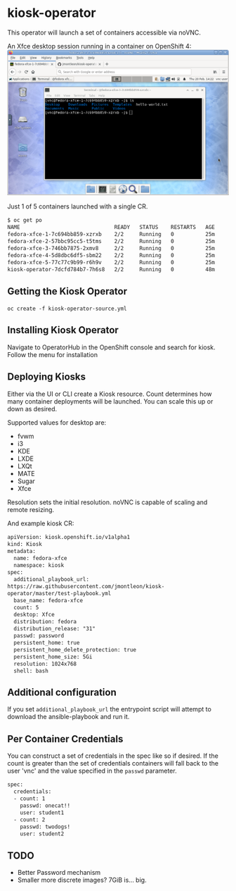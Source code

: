 # kiosk-operator
This operator will launch a set of containers accessible via noVNC.

An Xfce desktop session running in a container on OpenShift 4:
![Xfce Desktop](https://github.com/jmontleon/kiosk-operator/blob/master/fedora-xfce.png)

Just 1 of 5 containers launched with a single CR.
```
$ oc get po
NAME                              READY   STATUS    RESTARTS   AGE
fedora-xfce-1-7c694bb859-xzrxb    2/2     Running   0          25m
fedora-xfce-2-57bbc95cc5-t5tms    2/2     Running   0          25m
fedora-xfce-3-746bb7875-2xmv8     2/2     Running   0          25m
fedora-xfce-4-5d8dbc6df5-sbm22    2/2     Running   0          25m
fedora-xfce-5-77c77c9b99-r6h9v    2/2     Running   0          25m
kiosk-operator-7dcfd784b7-7h6s8   2/2     Running   0          48m
```

## Getting the Kiosk Operator
`oc create -f kiosk-operator-source.yml`

## Installing Kiosk Operator
Navigate to OperatorHub in the OpenShift console and search for kiosk. Follow the menu for installation

## Deploying Kiosks
Either via the UI or CLI create a Kiosk resource.  Count determines how many container deployments will be launched. You can scale this up or down as desired.

Supported values for desktop are:
- fvwm
- i3
- KDE
- LXDE
- LXQt
- MATE
- Sugar
- Xfce

Resolution sets the initial resolution. noVNC is capable of scaling and remote resizing.

And example kiosk CR:
```
apiVersion: kiosk.openshift.io/v1alpha1
kind: Kiosk
metadata:
  name: fedora-xfce
  namespace: kiosk
spec:
  additional_playbook_url: https://raw.githubusercontent.com/jmontleon/kiosk-operator/master/test-playbook.yml
  base_name: fedora-xfce
  count: 5
  desktop: Xfce
  distribution: fedora
  distribution_release: "31"
  passwd: password
  persistent_home: true
  persistent_home_delete_protection: true
  persistent_home_size: 5Gi
  resolution: 1024x768
  shell: bash
```

## Additional configuration
If you set `additional_playbook_url` the entrypoint script will attempt to download the ansible-playbook and run it.

## Per Container Credentials
You can construct a set of credentials in the spec like so if desired. If the count is greater than the set of credentials containers will fall back to the user 'vnc' and the value specified in the `passwd` parameter.

```
spec:
  credentials:
  - count: 1
    passwd: onecat!!
    user: student1
  - count: 2
    passwd: twodogs!
    user: student2
```


## TODO
- Better Password mechanism
- Smaller more discrete images? 7GiB is... big.
